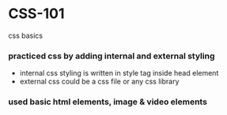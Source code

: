 # CSS-101
css basics

### practiced css by adding internal and external styling
* internal css styling is written in style tag inside head element
* external css could be a css file or any css library

### used basic html elements, image & video elements
